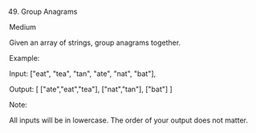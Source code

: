 49. Group Anagrams

Medium

Given an array of strings, group anagrams together.

Example:

Input: ["eat", "tea", "tan", "ate", "nat", "bat"],

Output:
[
  ["ate","eat","tea"],
  ["nat","tan"],
  ["bat"]
]

Note:

All inputs will be in lowercase.
The order of your output does not matter.